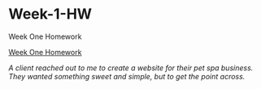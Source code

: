 # Week-1-HW
 Week One Homework
 
  <ins>Week One Homework<ins>
 
 *A client reached out to me to create a website for their pet spa business. They wanted something sweet and simple, but to get the point across.*
